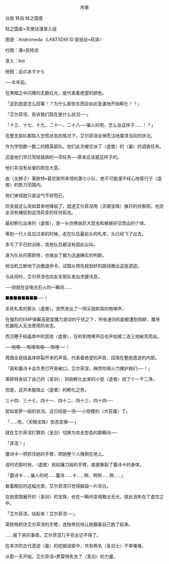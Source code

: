 <p align="center">序章</p>

台版 转自 轻之国度

轻之国度×天使动漫录入组

图源：Andromeda（LK&TSDM ID:爱丽丝•莉泽）

扫图：凑•凯特流

录入：kid

修图：凪のあすから

──半年前。

在黑暗之中闪耀的无数红光，是代表着绝望的颜色。

「这到底是怎么回事！？为什么那些东西会如此急速地开始孵化！？」

「艾尔菲涅，告诉我们现在是什么状况──」

「十三、十七、十九、二十一、二十八──骗人的吧，怎么会这样子……！？」

在整支部队都陷入恐慌状态的情况下，艾尔菲涅全神贯注地厘清当前的状况。

作为学院数一数二的精英部队，他们此次被交派了〈虚兽〉的〈巢〉的调查任务。

这是他们早已驾轻就熟的一项任务──原本应该是这样子的。

他们并没有丝毫的疏忽大意。

由〈炎狮子〉莱欧特•葛尼斯所率领的第七小队，绝不可能漫不经心地穿行于〈虚兽〉的势力范围内。

他们单纯就只是运气不好而已。

异变就这么突如其来地降临了。就连艾尔菲涅用〈天眼宝珠〉展开的侦察网，也完全没有捕捉到这场异变的任何前兆。

最初孵化出来的〈虚兽〉，是一头仿佛由巨大昆虫和蜥蜴杂交而出的个体。

等到一行人反应过来的时候，走在队伍最前头的札库，头已经飞了出去。

多亏了平日的训练，其他队员都没有因此尖叫。

身为队长的莱欧特，也做出了极为迅速确实的判断。

他当机立断地下达撤退命令，试图从预先规划好的路线撤出这座遗迹。

与此同时，艾尔菲涅也向友军部队发出求援讯息。

──但就在这电光石火的一瞬间……

■■■■■■■■──！

杀死札库的那头〈虚兽〉，突然发出了一阵尖锐刺耳的咆哮声。

在强烈的EMP弹幕高密度魔力波动的干扰之下，所有通讯机能都遭到阻断，魔导机器陷入无法使用的状态。

而沉睡于结晶体中的其他〈虚兽〉，在听到咆哮声后也开始接二连三地破壳而出。

──啪哩──啪哩啪哩──啪哩──！

周围全是结晶体碎裂开来的声音。代表着绝望的声音，回荡在整座遗迹的内部。

「我和蕾诗卡会负责打开突破口。艾尔菲涅，麻烦你用火力掩护我们──！」

莱欧特发动了自己的〈圣剑〉，将刚孵化出来的小型〈虚兽〉烧了个一干二净。

但是，这并未能阻止〈虚兽〉的孵化之势。

三十四、三十七、四十一、四十二、四十三、四十四──

犹如恶梦一般的状况。这已经是一场──小规模的〈大狂骚〉了。

「……唔，〈天眼宝珠〉型态变换──」

就在艾尔菲涅打算将〈圣剑〉切换为攻击型态的那瞬间──

「菲涅！」

蕾诗卡一把抓住她的手臂，把她整个人拽倒在地上。

说时迟那时快，〈虚兽〉宛如镰刀般的手臂，直接撕裂了蕾诗卡的身体。

「蕾诗卡……骗人的吧……蕾诗……卡……啊、啊啊……啊……」

看着眼前的这幅光景，艾尔菲涅只觉得脑袋一片空白。

在她周围展开的〈圣剑〉的宝珠，也在一瞬间变得黯淡无光，就此消失在了虚空之中。

「艾尔菲涅，站起来！艾尔菲涅──」

莱欧特抓住艾尔菲涅的手臂，连拖带拉地让她跟着自己跑了起来。

……接下来的事情，艾尔菲涅几乎完全记不得了。

在本次的古代遗迹〈巢〉的挖掘调查中，共有两名〈圣剑士〉不幸罹难。

从那一天开始，艾尔菲涅•费雷特失去了〈圣剑〉的力量。

